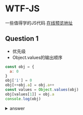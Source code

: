 # WTF-JS
一些值得学的JS代码
[在线预览地址](https://kevinxft.github.io/WTF-JS/)

## Question 1
- 优先级
- Object.values的输出顺序
```js
const obj = {
  a: 0
}
obj['1'] = 0
obj[++obj.a] = obj.a++
const values = Object.values(obj)
obj[values[1]] = obj.a
console.log(obj)
```
<details>
  <summary>answer</summary>

  ```js
    { 1: 1, 2: 2, a: 2 } // 注意输出的顺序也有讲究
  ```
  </p>
</details>


